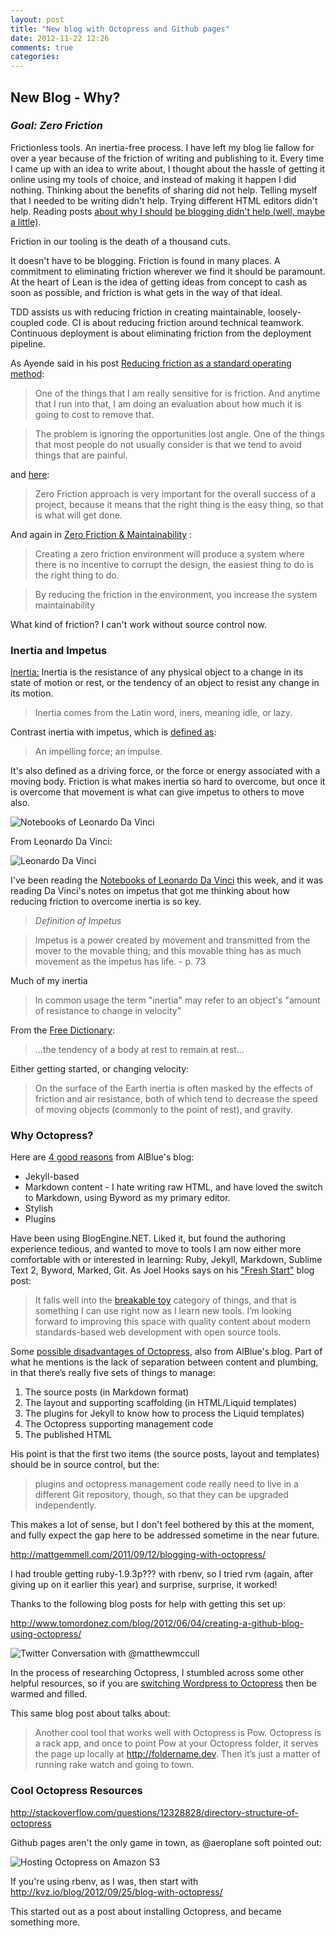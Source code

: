 ```yaml
---
layout: post
title: "New blog with Octopress and Github pages"
date: 2012-11-22 12:26
comments: true
categories: 
---
```


## New Blog - Why?

### _Goal: Zero Friction_

Frictionless tools. An inertia-free process. I have left my blog lie fallow for over a year because of the friction of writing and publishing to it. Every time I came up with an idea to write about, I thought about the hassle of getting it online using my tools of choice, and instead of making it happen I did nothing. Thinking about the benefits of sharing did not help. Telling myself that I needed to be writing didn't help. Trying different HTML editors didn't help. Reading posts [about why I should][22] [be blogging didn't help (well, maybe a little)][23].

Friction in our tooling is the death of a thousand cuts.

It doesn't have to be blogging. Friction is found in many places. A commitment to eliminating friction wherever we find it should be paramount. At the heart of Lean is the idea of getting ideas from concept to cash as soon as possible, and friction is what gets in the way of that ideal. 

TDD assists us with reducing friction in creating maintainable, loosely-coupled code. CI is about reducing friction around technical teamwork. Continuous deployment is about eliminating friction from the deployment pipeline.

As Ayende said in his post [Reducing friction as a standard operating method][10]:

>One of the things that I am really sensitive for is friction. And anytime that I run into that, I am doing an evaluation about how much it is going to cost to remove that.

>The problem is ignoring the opportunities lost angle. One of the things that most people do not usually consider is that we tend to avoid things that are painful.

and [here][20]:

>Zero Friction approach is very important for the overall success of a project, because it means that the right thing is the easy thing, so that is what will get done.

And again in [Zero Friction & Maintainability][21] :

>Creating a zero friction environment will produce a system where there is no incentive to corrupt the design, the easiest thing to do is the right thing to do.

>By reducing the friction in the environment, you increase the system maintainability

What kind of friction? I can't work without source control now. 

### Inertia and Impetus

[Inertia:][11] Inertia is the resistance of any physical object to a change in its state of motion or rest, or the tendency of an object to resist any change in its motion.

>Inertia comes from the Latin word, iners, meaning idle, or lazy.

Contrast inertia with impetus, which is [defined as][21]:

>An impelling force; an impulse.

It's also defined as a driving force, or the force or energy associated with a moving body. Friction is what makes inertia so hard to overcome, but once it is overcome that movement is what can give impetus to others to move also.

![Notebooks of Leonardo Da Vinci](notebooks-of-leonardo-da-vinci.jpg)

From Leonardo Da Vinci: 

![Leonardo Da Vinci](http://upload.wikimedia.org/wikipedia/commons/f/f9/Leonardo_da_Vinci_-_Self-Portrait_-_WGA12798.jpg)

I've been reading the [Notebooks of Leonardo Da Vinci][13] this week, and it was reading Da Vinci's notes on impetus that got me thinking about how reducing friction to overcome inertia is so key.

>_Definition of Impetus_

>Impetus is a power created by movement and transmitted from the mover to the movable thing; and this movable thing has as much movement as the impetus has life. - p. 73

Much of my inertia 

>In common usage the term "inertia" may refer to an object's "amount of resistance to change in velocity"

From the [Free Dictionary][12]:

>...the tendency of a body at rest to remain at rest...

Either getting started, or changing velocity:

>On the surface of the Earth inertia is often masked by the effects of friction and air resistance, both of which tend to decrease the speed of moving objects (commonly to the point of rest), and gravity.

### Why Octopress?

Here are [4 good reasons][0] from AlBlue's blog: 

* Jekyll-based
* Markdown content - I hate writing raw HTML, and have loved the switch to Markdown, using Byword as my primary editor.
* Stylish
* Plugins

Have been using BlogEngine.NET. Liked it, but found the authoring experience tedious, and wanted to move to tools I am now either more comfortable with or interested in learning: Ruby, Jekyll, Markdown, Sublime Text 2, Byword, Marked, Git. As Joel Hooks says on his ["Fresh Start"][1] blog post:

>It falls well into the [breakable toy][5] category of things, and that is something I can use right now as I learn new tools. I’m looking forward to improving this space with quality content about modern standards-based web development with open source tools.

Some [possible disadvantages of Octopress][2], also from AlBlue's blog. Part of what he mentions is the lack of separation between content and plumbing, in that there’s really five sets of things to manage:

1. The source posts (in Markdown format)
1. The layout and supporting scaffolding (in HTML/Liquid templates)
1. The plugins for Jekyll to know how to process the Liquid templates)
1. The Octopress supporting management code
1. The published HTML

His point is that the first two items (the source posts, layout and templates) should be in source control, but the:

>plugins and octopress management code really need to live in a different Git repository, though, so that they can be upgraded independently.

This makes a lot of sense, but I don't feel bothered by this at the moment, and fully expect the gap here to be addressed sometime in the near future.

http://mattgemmell.com/2011/09/12/blogging-with-octopress/

I had trouble getting ruby-1.9.3p??? with rbenv, so I tried rvm (again, after giving up on it earlier this year) and surprise, surprise, it worked!

Thanks to the following blog posts for help with getting this set up:

http://www.tomordonez.com/blog/2012/06/04/creating-a-github-blog-using-octopress/

![Twitter Conversation with @matthewmccull](github-pages-user-versus-project-pages.png)


In the process of researching Octopress, I stumbled across some other helpful resources, so if you are [switching Wordpress to Octopress][3] then be warmed and filled.

This same blog post about  talks about:

>Another cool tool that works well with Octopress is Pow. Octopress is a rack app, and once to point Pow at your Octopress folder, it serves the page up locally at http://foldername.dev. Then it’s just a matter of running rake watch and going to town.

### Cool Octopress Resources

http://stackoverflow.com/questions/12328828/directory-structure-of-octopress

Github pages aren't the only game in town, as @aeroplane soft pointed out:

![Hosting Octopress on Amazon S3](hosting-octopress-s3.png)

If you're using rbenv, as I was, then start with http://kvz.io/blog/2012/09/25/blog-with-octopress/

This started out as a post about installing Octopress, and became something more.

[0]: http://alblue.bandlem.com/2012/02/advantages-of-octopress.html
[1]: http://joelhooks.com/blog/2012/07/25/fresh-start-migrating-wordpress-octopress/
[2]: http://alblue.bandlem.com/2012/02/disadvantages-of-octopress.html
[3]: http://adampreble.net/blog/2012/09/another-octopress-blog/
[5]: http://redsquirrel.com/dave/work/a2j/patterns/BreakableToys.html
[10]: http://ayende.com/blog/4298/reducing-friction-as-a-standard-operating-method
[11]: http://en.wikipedia.org/wiki/Inertia
[12]: http://www.thefreedictionary.com/inertia
[13]: http://www.amazon.com/Notebooks-Leonardo-Vinci-Worlds-Classics/dp/0192815385
[20]: http://ayende.com/blog/3131/setting-up-zero-friction-projects-data-access
[21]: http://www.thefreedictionary.com/impetus
[22]: http://www.hanselman.com/blog/YourWordsAreWasted.aspx
[23]: http://www.hanselman.com/blog/YourBlogIsTheEngineOfCommunity.aspx